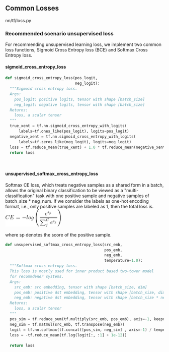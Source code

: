 ## Common Losses

nn/tf/loss.py

### Recommended scenario unsupervised loss
For recommending unsupervised learning loss, we implement two common loss functions, Sigmoid Cross Entropy loss (BCE) and Softmax Cross Entropy loss.
​

#### sigmoid_cross_entropy_loss

```python
def sigmoid_cross_entropy_loss(pos_logit,
                               neg_logit):
  """Sigmoid cross entropy loss.
  Args:
    pos_logit: positive logits, tensor with shape [batch_size]
    neg_logit: negative logits, tensor with shape [batch_size]
  Returns:
    loss, a scalar tensor
  """
  true_xent = tf.nn.sigmoid_cross_entropy_with_logits(
      labels=tf.ones_like(pos_logit), logits=pos_logit)
  negative_xent = tf.nn.sigmoid_cross_entropy_with_logits(
      labels=tf.zeros_like(neg_logit), logits=neg_logit)
  loss = tf.reduce_mean(true_xent) + 1.0 * tf.reduce_mean(negative_xent)
  return loss
```
​

#### unsupervised_softmax_cross_entropy_loss
Softmax CE loss, which treats negative samples as a shared form in a batch, allows the original binary classification to be viewed as a "multi-classification" task with one positive sample and negative samples of batch_size * neg_num. If we consider the labels as one-hot encoding format, i.e., only positive samples are labeled as 1, then the total loss is.
​
![loss](../../../../images/loss.png)

where sp denotes the score of the positive sample.

```python
def unsupervised_softmax_cross_entropy_loss(src_emb,
                                            pos_emb,
                                            neg_emb,
                                            temperature=1.0):
  """Softmax cross entropy loss.
  This loss is mostly used for inner product based two-tower model 
  for recommdener systems.
  Args:
    src_emb: src embedding, tensor with shape [batch_size, dim]
    pos_emb: positive dst embedding, tensor with shape [batch_size, dim]
    neg_emb: negative dst embedding, tensor with shape [batch_size * neg_num, dim]
  Returns:
    loss, a scalar tensor
  """
  pos_sim = tf.reduce_sum(tf.multiply(src_emb, pos_emb), axis=-1, keepdims=True)
  neg_sim = tf.matmul(src_emb, tf.transpose(neg_emb))
  logit = tf.nn.softmax(tf.concat([pos_sim, neg_sim] , axis=-1) / temperature)
  loss = -tf.reduce_mean(tf.log(logit[:, :1] + 1e-12))

  return loss
```
